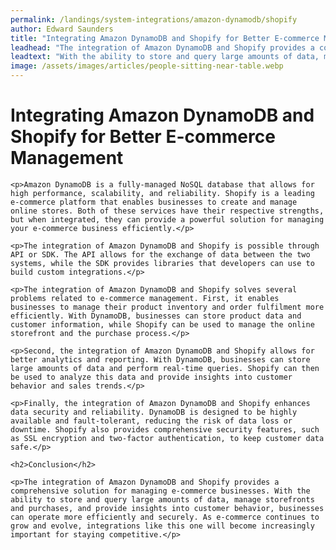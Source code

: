 ```yaml
---
permalink: /landings/system-integrations/amazon-dynamodb/shopify
author: Edward Saunders
title: "Integrating Amazon DynamoDB and Shopify for Better E-commerce Management"
leadhead: "The integration of Amazon DynamoDB and Shopify provides a comprehensive solution for managing e-commerce businesses"
leadtext: "With the ability to store and query large amounts of data, manage storefronts and purchases, and provide insights into customer behavior, businesses can operate more efficiently and securely. As e-commerce continues to grow and evolve, integrations like this one will become increasingly important for staying competitive."
image: /assets/images/articles/people-sitting-near-table.webp
---
```

<div class="arttext">    <h1>Integrating Amazon DynamoDB and Shopify for Better E-commerce Management</h1>

    <p>Amazon DynamoDB is a fully-managed NoSQL database that allows for high performance, scalability, and reliability. Shopify is a leading e-commerce platform that enables businesses to create and manage online stores. Both of these services have their respective strengths, but when integrated, they can provide a powerful solution for managing your e-commerce business efficiently.</p>

    <p>The integration of Amazon DynamoDB and Shopify is possible through API or SDK. The API allows for the exchange of data between the two systems, while the SDK provides libraries that developers can use to build custom integrations.</p>

    <p>The integration of Amazon DynamoDB and Shopify solves several problems related to e-commerce management. First, it enables businesses to manage their product inventory and order fulfilment more efficiently. With DynamoDB, businesses can store product data and customer information, while Shopify can be used to manage the online storefront and the purchase process.</p>

    <p>Second, the integration of Amazon DynamoDB and Shopify allows for better analytics and reporting. With DynamoDB, businesses can store large amounts of data and perform real-time queries. Shopify can then be used to analyze this data and provide insights into customer behavior and sales trends.</p>

    <p>Finally, the integration of Amazon DynamoDB and Shopify enhances data security and reliability. DynamoDB is designed to be highly available and fault-tolerant, reducing the risk of data loss or downtime. Shopify also provides comprehensive security features, such as SSL encryption and two-factor authentication, to keep customer data safe.</p>

    <h2>Conclusion</h2>

    <p>The integration of Amazon DynamoDB and Shopify provides a comprehensive solution for managing e-commerce businesses. With the ability to store and query large amounts of data, manage storefronts and purchases, and provide insights into customer behavior, businesses can operate more efficiently and securely. As e-commerce continues to grow and evolve, integrations like this one will become increasingly important for staying competitive.</p>

</div>